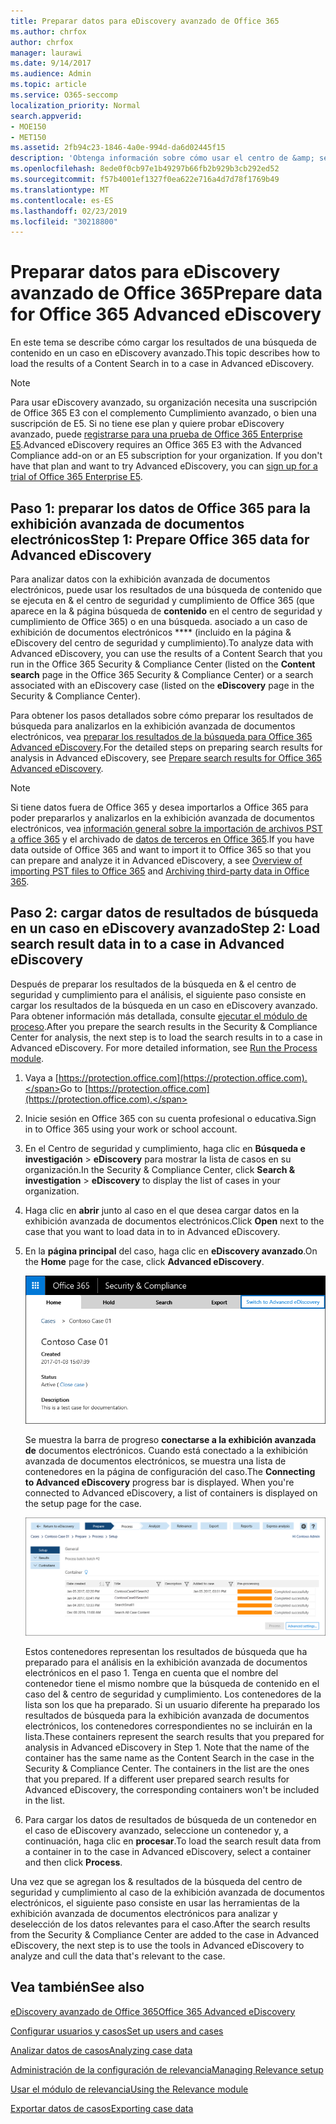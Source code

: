 ```yaml
---
title: Preparar datos para eDiscovery avanzado de Office 365
ms.author: chrfox
author: chrfox
manager: laurawi
ms.date: 9/14/2017
ms.audience: Admin
ms.topic: article
ms.service: O365-seccomp
localization_priority: Normal
search.appverid:
- MOE150
- MET150
ms.assetid: 2fb94c23-1846-4a0e-994d-da6d02445f15
description: 'Obtenga información sobre cómo usar el centro de &amp; seguridad y cumplimiento de Office 365 para preparar datos de Office 365 para su análisis con Office 365 Advanced eDiscovery. '
ms.openlocfilehash: 8ede0f0cb97e1b49297b66fb2b929b3cb292ed52
ms.sourcegitcommit: f57b4001ef1327f0ea622e716a4d7d78f1769b49
ms.translationtype: MT
ms.contentlocale: es-ES
ms.lasthandoff: 02/23/2019
ms.locfileid: "30218800"
---
```

# <a name="prepare-data-for-office-365-advanced-ediscovery"></a><span data-ttu-id="9771e-103">Preparar datos para eDiscovery avanzado de Office 365</span><span class="sxs-lookup"><span data-stu-id="9771e-103">Prepare data for Office 365 Advanced eDiscovery</span></span>

<span data-ttu-id="9771e-104">En este tema se describe cómo cargar los resultados de una búsqueda de contenido en un caso en eDiscovery avanzado.</span><span class="sxs-lookup"><span data-stu-id="9771e-104">This topic describes how to load the results of a Content Search in to a case in Advanced eDiscovery.</span></span> 
  
> [!NOTE]
> <span data-ttu-id="9771e-p101">Para usar eDiscovery avanzado, su organización necesita una suscripción de Office 365 E3 con el complemento Cumplimiento avanzado, o bien una suscripción de E5. Si no tiene ese plan y quiere probar eDiscovery avanzado, puede [registrarse para una prueba de Office 365 Enterprise E5](https://go.microsoft.com/fwlink/p/?LinkID=698279).</span><span class="sxs-lookup"><span data-stu-id="9771e-p101">Advanced eDiscovery requires an Office 365 E3 with the Advanced Compliance add-on or an E5 subscription for your organization. If you don't have that plan and want to try Advanced eDiscovery, you can [sign up for a trial of Office 365 Enterprise E5](https://go.microsoft.com/fwlink/p/?LinkID=698279).</span></span> 
  
## <a name="step-1-prepare-office-365-data-for-advanced-ediscovery"></a><span data-ttu-id="9771e-107">Paso 1: preparar los datos de Office 365 para la exhibición avanzada de documentos electrónicos</span><span class="sxs-lookup"><span data-stu-id="9771e-107">Step 1: Prepare Office 365 data for Advanced eDiscovery</span></span>

<span data-ttu-id="9771e-108">Para analizar datos con la exhibición avanzada de documentos electrónicos, puede usar los resultados de una búsqueda de contenido que se ejecuta en &amp; el centro de seguridad y cumplimiento de Office 365 (que aparece en la &amp; página búsqueda de **contenido** en el centro de seguridad y cumplimiento de Office 365) o en una búsqueda. asociado a un caso de exhibición de documentos electrónicos \*\*\*\* (incluido en la página &amp; eDiscovery del centro de seguridad y cumplimiento).</span><span class="sxs-lookup"><span data-stu-id="9771e-108">To analyze data with Advanced eDiscovery, you can use the results of a Content Search that you run in the Office 365 Security &amp; Compliance Center (listed on the **Content search** page in the Office 365 Security &amp; Compliance Center) or a search associated with an eDiscovery case (listed on the **eDiscovery** page in the Security &amp; Compliance Center).</span></span> 
  
<span data-ttu-id="9771e-109">Para obtener los pasos detallados sobre cómo preparar los resultados de búsqueda para analizarlos en la exhibición avanzada de documentos electrónicos, vea [preparar los resultados de la búsqueda para Office 365 Advanced eDiscovery](prepare-search-results-for-advanced-ediscovery.md).</span><span class="sxs-lookup"><span data-stu-id="9771e-109">For the detailed steps on preparing search results for analysis in Advanced eDiscovery, see [Prepare search results for Office 365 Advanced eDiscovery](prepare-search-results-for-advanced-ediscovery.md).</span></span>
  
> [!NOTE]
> <span data-ttu-id="9771e-110">Si tiene datos fuera de Office 365 y desea importarlos a Office 365 para poder prepararlos y analizarlos en la exhibición avanzada de documentos electrónicos, vea [información general sobre la importación de archivos PST a office 365](https://support.office.com/article/ba688e0a-0fcb-4bd7-8e57-2b669564ea84) y el archivado de [datos de terceros en Office 365](https://go.microsoft.com/fwlink/p/?linkid=716918).</span><span class="sxs-lookup"><span data-stu-id="9771e-110">If you have data outside of Office 365 and want to import it to Office 365 so that you can prepare and analyze it in Advanced eDiscovery, a see [Overview of importing PST files to Office 365](https://support.office.com/article/ba688e0a-0fcb-4bd7-8e57-2b669564ea84) and [Archiving third-party data in Office 365](https://go.microsoft.com/fwlink/p/?linkid=716918).</span></span> 
  
## <a name="step-2-load-search-result-data-in-to-a-case-in-advanced-ediscovery"></a><span data-ttu-id="9771e-111">Paso 2: cargar datos de resultados de búsqueda en un caso en eDiscovery avanzado</span><span class="sxs-lookup"><span data-stu-id="9771e-111">Step 2: Load search result data in to a case in Advanced eDiscovery</span></span>

<span data-ttu-id="9771e-p102">Después de preparar los resultados de la búsqueda en &amp; el centro de seguridad y cumplimiento para el análisis, el siguiente paso consiste en cargar los resultados de la búsqueda en un caso en eDiscovery avanzado. Para obtener información más detallada, consulte [ejecutar el módulo de proceso](run-the-process-module-in-advanced-ediscovery.md).</span><span class="sxs-lookup"><span data-stu-id="9771e-p102">After you prepare the search results in the Security &amp; Compliance Center for analysis, the next step is to load the search results in to a case in Advanced eDiscovery. For more detailed information, see [Run the Process module](run-the-process-module-in-advanced-ediscovery.md).</span></span>
  
1. <span data-ttu-id="9771e-114">Vaya a [https://protection.office.com](https://protection.office.com).</span><span class="sxs-lookup"><span data-stu-id="9771e-114">Go to [https://protection.office.com](https://protection.office.com).</span></span>
    
2. <span data-ttu-id="9771e-115">Inicie sesión en Office 365 con su cuenta profesional o educativa.</span><span class="sxs-lookup"><span data-stu-id="9771e-115">Sign in to Office 365 using your work or school account.</span></span>
    
3. <span data-ttu-id="9771e-116">En el Centro de seguridad y cumplimiento, haga clic en **Búsqueda e investigación** \> **eDiscovery** para mostrar la lista de casos en su organización.</span><span class="sxs-lookup"><span data-stu-id="9771e-116">In the Security &amp; Compliance Center, click **Search &amp; investigation** \> **eDiscovery** to display the list of cases in your organization.</span></span> 
    
4. <span data-ttu-id="9771e-117">Haga clic en **abrir** junto al caso en el que desea cargar datos en la exhibición avanzada de documentos electrónicos.</span><span class="sxs-lookup"><span data-stu-id="9771e-117">Click **Open** next to the case that you want to load data in to in Advanced eDiscovery.</span></span> 
    
5. <span data-ttu-id="9771e-118">En la **página principal** del caso, haga clic en **eDiscovery avanzado**.</span><span class="sxs-lookup"><span data-stu-id="9771e-118">On the **Home** page for the case, click **Advanced eDiscovery**.</span></span> 
    
    ![Haga clic en cambiar a exhibición avanzada de documentos electrónicos para abrir el caso en eDiscovery avanzado.](media/8e34ba23-62e3-4e68-a530-b6ece39b54be.png)
  
    <span data-ttu-id="9771e-p103">Se muestra la barra de progreso **conectarse a la exhibición avanzada de** documentos electrónicos. Cuando está conectado a la exhibición avanzada de documentos electrónicos, se muestra una lista de contenedores en la página de configuración del caso.</span><span class="sxs-lookup"><span data-stu-id="9771e-p103">The **Connecting to Advanced eDiscovery** progress bar is displayed. When you're connected to Advanced eDiscovery, a list of containers is displayed on the setup page for the case.</span></span> 
    
    ![El caso se muestra en la exhibición avanzada de documentos electrónicos](media/8036e152-70dc-4bb7-9379-61c1ed8326b4.png)
  
     <span data-ttu-id="9771e-p104">Estos contenedores representan los resultados de búsqueda que ha preparado para el análisis en la exhibición avanzada de documentos electrónicos en el paso 1. Tenga en cuenta que el nombre del contenedor tiene el mismo nombre que la búsqueda de contenido en el caso del &amp; centro de seguridad y cumplimiento. Los contenedores de la lista son los que ha preparado. Si un usuario diferente ha preparado los resultados de búsqueda para la exhibición avanzada de documentos electrónicos, los contenedores correspondientes no se incluirán en la lista.</span><span class="sxs-lookup"><span data-stu-id="9771e-p104">These containers represent the search results that you prepared for analysis in Advanced eDiscovery in Step 1. Note that the name of the container has the same name as the Content Search in the case in the Security &amp; Compliance Center. The containers in the list are the ones that you prepared. If a different user prepared search results for Advanced eDiscovery, the corresponding containers won't be included in the list.</span></span> 
    
6. <span data-ttu-id="9771e-127">Para cargar los datos de resultados de búsqueda de un contenedor en el caso de eDiscovery avanzado, seleccione un contenedor y, a continuación, haga clic en **procesar**.</span><span class="sxs-lookup"><span data-stu-id="9771e-127">To load the search result data from a container in to the case in Advanced eDiscovery, select a container and then click **Process**.</span></span>
    
<span data-ttu-id="9771e-128">Una vez que se agregan los &amp; resultados de la búsqueda del centro de seguridad y cumplimiento al caso de la exhibición avanzada de documentos electrónicos, el siguiente paso consiste en usar las herramientas de la exhibición avanzada de documentos electrónicos para analizar y deselección de los datos relevantes para el caso.</span><span class="sxs-lookup"><span data-stu-id="9771e-128">After the search results from the Security &amp; Compliance Center are added to the case in Advanced eDiscovery, the next step is to use the tools in Advanced eDiscovery to analyze and cull the data that's relevant to the case.</span></span> 
  
## <a name="see-also"></a><span data-ttu-id="9771e-129">Vea también</span><span class="sxs-lookup"><span data-stu-id="9771e-129">See also</span></span>

[<span data-ttu-id="9771e-130">eDiscovery avanzado de Office 365</span><span class="sxs-lookup"><span data-stu-id="9771e-130">Office 365 Advanced eDiscovery</span></span>](office-365-advanced-ediscovery.md)
  
[<span data-ttu-id="9771e-131">Configurar usuarios y casos</span><span class="sxs-lookup"><span data-stu-id="9771e-131">Set up users and cases</span></span>](set-up-users-and-cases-in-advanced-ediscovery.md)
  
[<span data-ttu-id="9771e-132">Analizar datos de casos</span><span class="sxs-lookup"><span data-stu-id="9771e-132">Analyzing case data</span></span>](analyze-case-data-with-advanced-ediscovery.md)
  
[<span data-ttu-id="9771e-133">Administración de la configuración de relevancia</span><span class="sxs-lookup"><span data-stu-id="9771e-133">Managing Relevance setup</span></span>](manage-relevance-setup-in-advanced-ediscovery.md)
  
[<span data-ttu-id="9771e-134">Usar el módulo de relevancia</span><span class="sxs-lookup"><span data-stu-id="9771e-134">Using the Relevance module</span></span>](use-relevance-in-advanced-ediscovery.md)
  
[<span data-ttu-id="9771e-135">Exportar datos de casos</span><span class="sxs-lookup"><span data-stu-id="9771e-135">Exporting case data</span></span>](export-case-data-in-advanced-ediscovery.md)

